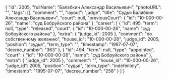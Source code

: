 {
    "id": 2005,
    "fullName": "Балабкин Александр Васильевич",
    "photoURL": "",
    "tags": [],
    "comment": "",
    "layout": "judge",
    "title": "Судья Балабкин Александр Васильевич",
    "court": null,
    "previousCourt": {
        "id": "10-000-00-26",
        "name": "суд Бобруйского района"
    },
    "career": [
        {
            "id": 495,
            "term": null,
            "type": "released",
            "court": {
                "id": "10-000-00-26",
                "name": "суд Бобруйского района"
            },
            "extra": {
                "judge_id": 2005
            },
            "comment": "по собственному желанию",
            "house_id": "10-000-00-26",
            "judge_id": 2005,
            "position": "судья",
            "term_type": "",
            "timestamp": "1997-07-07",
            "decree_number": "363"
        },
        {
            "id": 494,
            "term": null,
            "type": "appointed",
            "court": {
                "id": "10-000-00-26",
                "name": "суд Бобруйского района"
            },
            "extra": {
                "judge_id": 2005
            },
            "comment": "",
            "house_id": "10-000-00-26",
            "judge_id": 2005,
            "position": "судья",
            "term_type": "indefinitely",
            "timestamp": "1995-07-07",
            "decree_number": "258"
        }
    ]
}